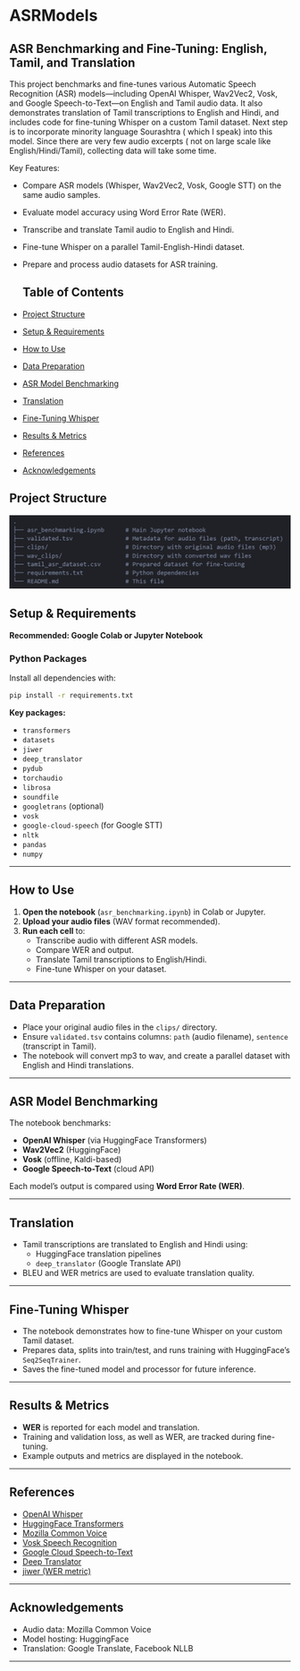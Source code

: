 # ASRModels

## ASR Benchmarking and Fine-Tuning: English, Tamil, and Translation

This project benchmarks and fine-tunes various Automatic Speech Recognition (ASR) models—including OpenAI Whisper, Wav2Vec2, Vosk, and Google Speech-to-Text—on English and Tamil audio data. It also demonstrates translation of Tamil transcriptions to English and Hindi, and includes code for fine-tuning Whisper on a custom Tamil dataset. Next step is to incorporate minority language Sourashtra ( which I speak) into this model. Since there are very few audio excerpts ( not on large scale like English/Hindi/Tamil), collecting data will take some time. 

Key Features:

- Compare ASR models (Whisper, Wav2Vec2, Vosk, Google STT) on the same audio samples.
- Evaluate model accuracy using Word Error Rate (WER).
- Transcribe and translate Tamil audio to English and Hindi.
- Fine-tune Whisper on a parallel Tamil-English-Hindi dataset.
- Prepare and process audio datasets for ASR training.

  ## Table of Contents

- [Project Structure](#project-structure)
- [Setup & Requirements](#setup--requirements)
- [How to Use](#how-to-use)
- [Data Preparation](#data-preparation)
- [ASR Model Benchmarking](#asr-model-benchmarking)
- [Translation](#translation)
- [Fine-Tuning Whisper](#fine-tuning-whisper)
- [Results & Metrics](#results--metrics)
- [References](#references)
- [Acknowledgements](#acknowledgements)

## Project Structure
![Alt text](projectASRStruct.jpg)

## Setup & Requirements
**Recommended: Google Colab or Jupyter Notebook**

### Python Packages

Install all dependencies with:
```bash
pip install -r requirements.txt
```

**Key packages:**
- `transformers`
- `datasets`
- `jiwer`
- `deep_translator`
- `pydub`
- `torchaudio`
- `librosa`
- `soundfile`
- `googletrans` (optional)
- `vosk`
- `google-cloud-speech` (for Google STT)
- `nltk`
- `pandas`
- `numpy`

---

## How to Use

1. **Open the notebook** (`asr_benchmarking.ipynb`) in Colab or Jupyter.
2. **Upload your audio files** (WAV format recommended).
3. **Run each cell** to:
   - Transcribe audio with different ASR models.
   - Compare WER and output.
   - Translate Tamil transcriptions to English/Hindi.
   - Fine-tune Whisper on your dataset.

---

## Data Preparation

- Place your original audio files in the `clips/` directory.
- Ensure `validated.tsv` contains columns: `path` (audio filename), `sentence` (transcript in Tamil).
- The notebook will convert mp3 to wav, and create a parallel dataset with English and Hindi translations.

---

## ASR Model Benchmarking

The notebook benchmarks:
- **OpenAI Whisper** (via HuggingFace Transformers)
- **Wav2Vec2** (HuggingFace)
- **Vosk** (offline, Kaldi-based)
- **Google Speech-to-Text** (cloud API)

Each model’s output is compared using **Word Error Rate (WER)**.

---

## Translation

- Tamil transcriptions are translated to English and Hindi using:
  - HuggingFace translation pipelines
  - `deep_translator` (Google Translate API)
- BLEU and WER metrics are used to evaluate translation quality.

---

## Fine-Tuning Whisper

- The notebook demonstrates how to fine-tune Whisper on your custom Tamil dataset.
- Prepares data, splits into train/test, and runs training with HuggingFace’s `Seq2SeqTrainer`.
- Saves the fine-tuned model and processor for future inference.

---

## Results & Metrics

- **WER** is reported for each model and translation.
- Training and validation loss, as well as WER, are tracked during fine-tuning.
- Example outputs and metrics are displayed in the notebook.

---

## References

- [OpenAI Whisper](https://github.com/openai/whisper)
- [HuggingFace Transformers](https://huggingface.co/docs/transformers/index)
- [Mozilla Common Voice](https://commonvoice.mozilla.org/)
- [Vosk Speech Recognition](https://alphacephei.com/vosk/)
- [Google Cloud Speech-to-Text](https://cloud.google.com/speech-to-text)
- [Deep Translator](https://github.com/nidhaloff/deep-translator)
- [jiwer (WER metric)](https://github.com/jitsi/jiwer)

---

## Acknowledgements

- Audio data: Mozilla Common Voice
- Model hosting: HuggingFace
- Translation: Google Translate, Facebook NLLB

---

